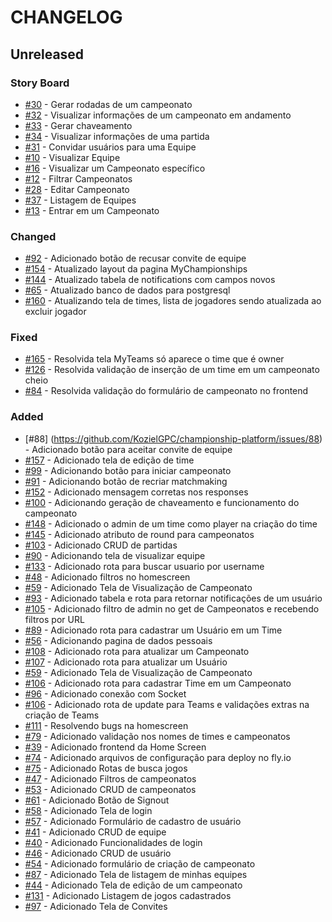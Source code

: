 # CHANGELOG
## Unreleased

### Story Board
-   [#30](https://github.com/KozielGPC/championship-platform/issues/30) - Gerar rodadas de um campeonato
-   [#32](https://github.com/KozielGPC/championship-platform/issues/32) - Visualizar informações de um campeonato em andamento
-   [#33](https://github.com/KozielGPC/championship-platform/issues/33) - Gerar chaveamento
-   [#34](https://github.com/KozielGPC/championship-platform/issues/34) - Visualizar informações de uma partida
-   [#31](https://github.com/KozielGPC/championship-platform/issues/31) - Convidar usuários para uma Equipe
-   [#10](https://github.com/KozielGPC/championship-platform/issues/10) - Visualizar Equipe
-   [#16](https://github.com/KozielGPC/championship-platform/issues/16) - Visualizar um Campeonato específico
-   [#12](https://github.com/KozielGPC/championship-platform/issues/12) - Filtrar Campeonatos
-   [#28](https://github.com/KozielGPC/championship-platform/issues/28) - Editar Campeonato
-   [#37](https://github.com/KozielGPC/championship-platform/issues/37) - Listagem de Equipes
-   [#13](https://github.com/KozielGPC/championship-platform/issues/13) - Entrar em um Campeonato

### Changed
-   [#92](https://github.com/KozielGPC/championship-platform/issues/92) - Adicionado botão de recusar convite de equipe
-   [#154](https://github.com/KozielGPC/championship-platform/issues/154) - Atualizado layout da pagina MyChampionships
-   [#144](https://github.com/KozielGPC/championship-platform/issues/144) - Atualizado tabela de notifications com campos novos
-   [#65](https://github.com/KozielGPC/championship-platform/issues/65) - Atualizado banco de dados para postgresql
-   [#160](https://github.com/KozielGPC/championship-platform/issues/160) - Atualizando tela de times, lista de jogadores sendo atualizada ao excluir jogador

### Fixed
-   [#165](https://github.com/KozielGPC/championship-platform/issues/165) - Resolvida tela MyTeams só aparece o time que é owner
-   [#126](https://github.com/KozielGPC/championship-platform/issues/127) - Resolvida validação de inserção de um time em um campeonato cheio
-   [#84](https://github.com/KozielGPC/championship-platform/issues/84) - Resolvida validação do formulário de campeonato no frontend

### Added
-   [#88] (https://github.com/KozielGPC/championship-platform/issues/88) - Adicionado botão para aceitar convite de equipe
-   [#157](https://github.com/KozielGPC/championship-platform/issues/157) - Adicionado tela de edição de time
-   [#99](https://github.com/KozielGPC/championship-platform/issues/99) - Adicionando botão para iniciar campeonato
-   [#91](https://github.com/KozielGPC/championship-platform/issues/51) - Adicionando botão de recriar matchmaking
-   [#152](https://github.com/KozielGPC/championship-platform/issues/152) - Adicionado mensagem corretas nos responses
-   [#100](https://github.com/KozielGPC/championship-platform/issues/100) - Adicionando geração de chaveamento e funcionamento do campeonato
-   [#148](https://github.com/KozielGPC/championship-platform/issues/148) - Adicionado o admin de um time como player na criação do time
-   [#145](https://github.com/KozielGPC/championship-platform/issues/145) - Adicionado atributo de round para campeonatos
-   [#103](https://github.com/KozielGPC/championship-platform/issues/103) - Adicionado CRUD de partidas
-   [#90](https://github.com/KozielGPC/championship-platform/issues/90) - Adicionando tela de visualizar equipe
-   [#133](https://github.com/KozielGPC/championship-platform/issues/133) - Adicionado rota para buscar usuario por username
-   [#48](https://github.com/KozielGPC/championship-platform/issues/48) - Adicionado filtros no homescreen
-   [#59](https://github.com/KozielGPC/championship-platform/issues/59) - Adicionado Tela de Visualização de Campeonato
-   [#93](https://github.com/KozielGPC/championship-platform/issues/93) - Adicionado tabela e rota para retornar notificações de um usuário
-   [#105](https://github.com/KozielGPC/championship-platform/issues/105) - Adicionado filtro de admin no get de Campeonatos e recebendo filtros por URL
-   [#89](https://github.com/KozielGPC/championship-platform/issues/89) - Adicionado rota para cadastrar um Usuário em um Time
-   [#56](https://github.com/KozielGPC/championship-platform/issues/56) - Adicionando pagina de dados pessoais
-   [#108](https://github.com/KozielGPC/championship-platform/issues/108) - Adicionado rota para atualizar um Campeonato
-   [#107](https://github.com/KozielGPC/championship-platform/issues/107) - Adicionado rota para atualizar um Usuário
-   [#59](https://github.com/KozielGPC/championship-platform/issues/59) - Adicionado Tela de Visualização de Campeonato
-   [#106](https://github.com/KozielGPC/championship-platform/issues/106) - Adicionado rota para cadastrar Time em um Campeonato
-   [#96](https://github.com/KozielGPC/championship-platform/issues/96) - Adicionado conexão com Socket
-   [#106](https://github.com/KozielGPC/championship-platform/issues/106) - Adicionado rota de update para Teams e validações extras na criação de Teams
-   [#111](https://github.com/KozielGPC/championship-platform/issues/111) - Resolvendo bugs na homescreen
-   [#79](https://github.com/KozielGPC/championship-platform/issues/79) - Adicionado validação nos nomes de times e campeonatos
-   [#39](https://github.com/KozielGPC/championship-platform/issues/39) - Adicionado frontend da Home Screen
-   [#74](https://github.com/KozielGPC/championship-platform/issues/74) - Adicionado arquivos de configuração para deploy no fly.io
-   [#75](https://github.com/KozielGPC/championship-platform/issues/75) - Adicionado Rotas de busca jogos
-   [#47](https://github.com/KozielGPC/championship-platform/issues/47) - Adicionado Filtros de campeonatos
-   [#53](https://github.com/KozielGPC/championship-platform/issues/53) - Adicionado CRUD de campeonatos
-   [#61](https://github.com/KozielGPC/championship-platform/issues/61) - Adicionado Botão de Signout
-   [#58](https://github.com/KozielGPC/championship-platform/issues/58) - Adicionado Tela de login
-   [#57](https://github.com/KozielGPC/championship-platform/issues/57) - Adicionado Formulário de cadastro de usuário
-   [#41](https://github.com/KozielGPC/championship-platform/issues/41) - Adicionado CRUD de equipe
-   [#40](https://github.com/KozielGPC/championship-platform/issues/40) - Adicionado Funcionalidades de login
-   [#46](https://github.com/KozielGPC/championship-platform/issues/46) - Adicionado CRUD de usuário
-   [#54](https://github.com/KozielGPC/championship-platform/issues/54) - Adicionado formulário de criação de campeonato
-   [#87](https://github.com/KozielGPC/championship-platform/issues/87) - Adicionado Tela de listagem de minhas equipes
-   [#44](https://github.com/KozielGPC/championship-platform/issues/44) - Adicionado Tela de edição de um campeonato
-   [#131](https://github.com/KozielGPC/championship-platform/issues/131) - Adicionado Listagem de jogos cadastrados
-   [#97](https://github.com/KozielGPC/championship-platform/issues/97) - Adicionado Tela de Convites